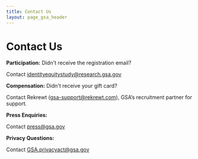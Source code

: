 ```yaml
---
title: Contact Us
layout: page_gsa_header
---
```

# Contact Us
<b> Participation:</b> Didn't receive the registration email?

Contact identityequitystudy@research.gsa.gov

<b>Compensation:</b> Didn't receive your gift card?

Contact Rekrewt (gsa-support@rekrewt.com), GSA’s recruitment partner for support.

<b>Press Enquiries:</b>

Contact press@gsa.gov 

<b>Privacy Questions:</b> 

Contact GSA.privacyact@gsa.gov
